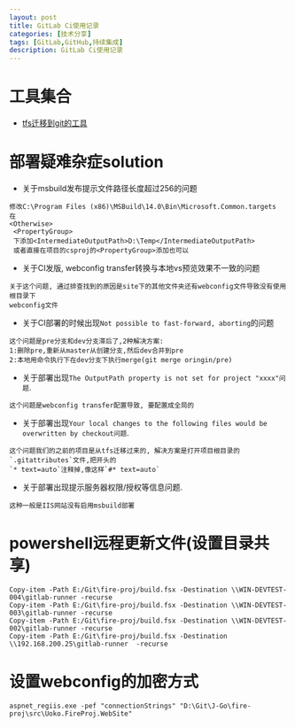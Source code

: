 ```yaml
---
layout: post
title: GitLab Ci使用记录
categories: [技术分享]
tags: [GitLab,GitHub,持续集成]
description: GitLab Ci使用记录
---
```



# 工具集合
* [tfs迁移到git的工具](http://git-tfs.com/)

# 部署疑难杂症solution
* 关于msbuild发布提示文件路径长度超过256的问题

```
修改C:\Program Files (x86)\MSBuild\14.0\Bin\Microsoft.Common.targets
在 
<Otherwise>
 <PropertyGroup>
 下添加<IntermediateOutputPath>D:\Temp</IntermediateOutputPath>
 或者直接在项目的csproj的<PropertyGroup>添加也可以
 ```

* 关于CI发版, webconfig transfer转换与本地vs预览效果不一致的问题

```
关于这个问题, 通过排查找到的原因是site下的其他文件夹还有webconfig文件导致没有使用根目录下
webconfig文件
```

* 关于CI部署的时候出现`Not possible to fast-forward, aborting`的问题

```
这个问题是pre分支和dev分支滞后了,2种解决方案:
1:删除pre,重新从master从创建分支,然后dev合并到pre
2:本地用命令执行下在dev分支下执行merge(git merge oringin/pre)
```

* 关于部署出现`The OutputPath property is not set for project "xxxx"问题`.

```
这个问题是webconfig transfer配置导致, 要配置成全局的 
```

* 关于部署出现`Your local changes to the following files would be overwritten by checkout问题`.

```
这个问题我们的之前的项目是从tfs迁移过来的, 解决方案是打开项目根目录的`.gitattributes`文件,把开头的
`* text=auto`注释掉,像这样`#* text=auto`
```

* 关于部署出现提示服务器权限/授权等信息问题.

```
这种一般是IIS网站没有启用msbuild部署
```


# powershell远程更新文件(设置目录共享)

```
Copy-item -Path E:/Git\fire-proj/build.fsx -Destination \\WIN-DEVTEST-004\gitlab-runner -recurse
Copy-item -Path E:/Git\fire-proj/build.fsx -Destination \\WIN-DEVTEST-003\gitlab-runner -recurse
Copy-item -Path E:/Git\fire-proj/build.fsx -Destination \\WIN-DEVTEST-002\gitlab-runner -recurse
Copy-item -Path E:/Git\fire-proj/build.fsx -Destination \\192.168.200.25\gitlab-runner  -recurse
```

# 设置webconfig的加密方式

```
aspnet_regiis.exe -pef "connectionStrings" "D:\Git\J-Go\fire-proj\src\Uoko.FireProj.WebSite"  
```